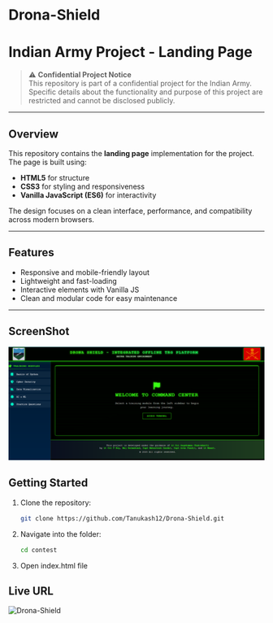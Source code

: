 ﻿# Drona-Shield

# Indian Army Project - Landing Page

> ⚠️ **Confidential Project Notice**  
> This repository is part of a confidential project for the Indian Army.  
> Specific details about the functionality and purpose of this project are restricted and cannot be disclosed publicly.  

---

## Overview

This repository contains the **landing page** implementation for the project.  
The page is built using:

- **HTML5** for structure  
- **CSS3** for styling and responsiveness  
- **Vanilla JavaScript (ES6)** for interactivity  

The design focuses on a clean interface, performance, and compatibility across modern browsers.

---

## Features

- Responsive and mobile-friendly layout  
- Lightweight and fast-loading  
- Interactive elements with Vanilla JS  
- Clean and modular code for easy maintenance  

---

## ScreenShot

![Drona-Shield](./Drona-Shield.png)

## Getting Started

1. Clone the repository:
   ```bash
   git clone https://github.com/Tanukash12/Drona-Shield.git
2. Navigate into the folder:
   ```bash
   cd contest
3. Open index.html file 

## Live URL
![Drona-Shield](https://drona-shield-nunzn6cc0-tanushka-kashyaps-projects.vercel.app/)





